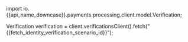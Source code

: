 
import io.{{api_name_downcase}}.payments.processing.client.model.Verification;

Verification verification = client.verificationsClient().fetch("{{fetch_identity_verification_scenario_id}}");
